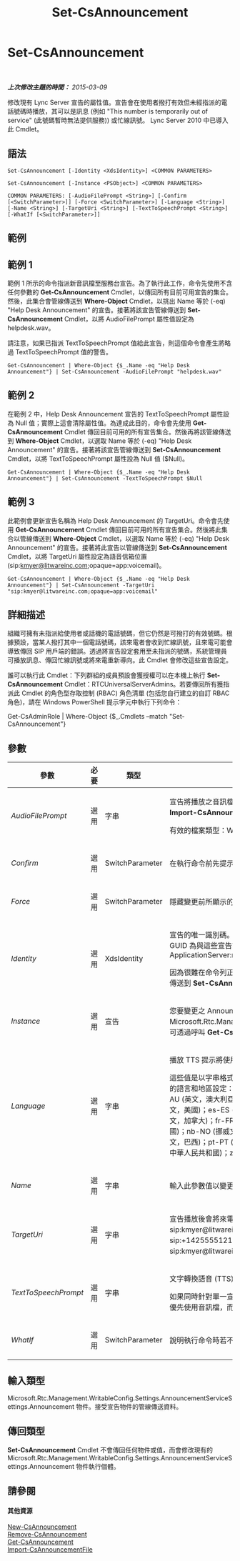 ﻿---
title: Set-CsAnnouncement
TOCTitle: Set-CsAnnouncement
ms:assetid: 286cb990-844e-4b87-bdaf-4a75456d8c60
ms:mtpsurl: https://technet.microsoft.com/zh-tw/library/Gg425752(v=OCS.15)
ms:contentKeyID: 49290393
ms.date: 08/10/2015
mtps_version: v=OCS.15
ms.translationtype: HT
---

# Set-CsAnnouncement

 

_**上次修改主題的時間：** 2015-03-09_

修改現有 Lync Server 宣告的屬性值。宣告會在使用者撥打有效但未經指派的電話號碼時播放，其可以是訊息 (例如 "This number is temporarily out of service" (此號碼暫時無法提供服務)) 或忙線訊號。 Lync Server 2010 中已導入此 Cmdlet。

## 語法

    Set-CsAnnouncement [-Identity <XdsIdentity>] <COMMON PARAMETERS>

    Set-CsAnnouncement [-Instance <PSObject>] <COMMON PARAMETERS>

    COMMON PARAMETERS: [-AudioFilePrompt <String>] [-Confirm [<SwitchParameter>]] [-Force <SwitchParameter>] [-Language <String>] [-Name <String>] [-TargetUri <String>] [-TextToSpeechPrompt <String>] [-WhatIf [<SwitchParameter>]]

## 範例

## 範例 1

範例 1 所示的命令指派新音訊檔至服務台宣告。為了執行此工作，命令先使用不含任何參數的 **Get-CsAnnouncement** Cmdlet，以傳回所有目前可用宣告的集合。然後，此集合會管線傳送到 **Where-Object** Cmdlet，以挑出 Name 等於 (-eq) "Help Desk Announcement" 的宣告。接著將該宣告管線傳送到 **Set-CsAnnouncement** Cmdlet，以將 AudioFilePrompt 屬性值設定為 helpdesk.wav。

請注意，如果已指派 TextToSpeechPrompt 值給此宣告，則這個命令會產生將略過 TextToSpeechPrompt 值的警告。

    Get-CsAnnouncement | Where-Object {$_.Name -eq "Help Desk Announcement"} | Set-CsAnnouncement -AudioFilePrompt "helpdesk.wav"

## 範例 2

在範例 2 中，Help Desk Announcement 宣告的 TextToSpeechPrompt 屬性設為 Null 值；實際上這會清除屬性值。為達成此目的，命令會先使用 **Get-CsAnnouncement** Cmdlet 傳回目前可用的所有宣告集合。然後再將該管線傳送到 **Where-Object** Cmdlet，以選取 Name 等於 (-eq) "Help Desk Announcement" 的宣告。接著將該宣告管線傳送到 **Set-CsAnnouncement** Cmdlet，以將 TextToSpeechPrompt 屬性設為 Null 值 ($Null)。

    Get-CsAnnouncement | Where-Object {$_.Name -eq "Help Desk Announcement"} | Set-CsAnnouncement -TextToSpeechPrompt $Null

## 範例 3

此範例會更新宣告名稱為 Help Desk Announcement 的 TargetUri。命令會先使用 **Get-CsAnnouncement** Cmdlet 傳回目前可用的所有宣告集合。然後將此集合以管線傳送到 **Where-Object** Cmdlet，以選取 Name 等於 (-eq) "Help Desk Announcement" 的宣告。接著將此宣告以管線傳送到 **Set-CsAnnouncement** Cmdlet，以將 TargetUri 屬性設定為語音信箱位置 (sip:kmyer@litwareinc.com;opaque=app:voicemail)。

    Get-CsAnnouncement | Where-Object {$_.Name -eq "Help Desk Announcement"} | Set-CsAnnouncement -TargetUri "sip:kmyer@litwareinc.com;opaque=app:voicemail"

## 詳細描述

組織可擁有未指派給使用者或話機的電話號碼，但它仍然是可撥打的有效號碼。根據預設，當某人撥打其中一個電話號碼，該來電者會收到忙線訊號，且來電可能會導致傳回 SIP 用戶端的錯誤。透過將宣告設定套用至未指派的號碼，系統管理員可播放訊息、傳回忙線訊號或將來電重新導向。此 Cmdlet 會修改這些宣告設定。

誰可以執行此 Cmdlet：下列群組的成員預設會獲授權可以在本機上執行 **Set-CsAnnouncement** Cmdlet：RTCUniversalServerAdmins。若要傳回所有獲指派此 Cmdlet 的角色型存取控制 (RBAC) 角色清單 (包括您自行建立的自訂 RBAC 角色)，請在 Windows PowerShell 提示字元中執行下列命令：

Get-CsAdminRole | Where-Object {$\_.Cmdlets –match "Set-CsAnnouncement"}

## 參數


<table>
<colgroup>
<col style="width: 25%" />
<col style="width: 25%" />
<col style="width: 25%" />
<col style="width: 25%" />
</colgroup>
<thead>
<tr class="header">
<th>參數</th>
<th>必要</th>
<th>類型</th>
<th>說明</th>
</tr>
</thead>
<tbody>
<tr class="odd">
<td><p><em>AudioFilePrompt</em></p></td>
<td><p>選用</p></td>
<td><p>字串</p></td>
<td><p>宣告將播放之音訊檔的名稱。音訊檔會儲存在 檔案存放區 中。若要將音訊檔儲存到 檔案存放區，請使用 <strong>Import-CsAnnouncementFile</strong> Cmdlet。</p>
<p>有效的檔案類型：WAV 和 WMA</p></td>
</tr>
<tr class="even">
<td><p><em>Confirm</em></p></td>
<td><p>選用</p></td>
<td><p>SwitchParameter</p></td>
<td><p>在執行命令前先提示確認。</p></td>
</tr>
<tr class="odd">
<td><p><em>Force</em></p></td>
<td><p>選用</p></td>
<td><p>SwitchParameter</p></td>
<td><p>隱藏變更前所顯示的確認提示。</p></td>
</tr>
<tr class="even">
<td><p><em>Identity</em></p></td>
<td><p>選用</p></td>
<td><p>XdsIdentity</p></td>
<td><p>宣告的唯一識別碼。這個值的格式始終為 &lt;serviceID&gt;/&lt;GUID&gt;，其中 serviceID 為執行宣告服務的識別，GUID 為與這些宣告設定相關聯的全域唯一識別碼。例如：ApplicationServer:redmond.litwareinc.com/bef5fa3b-3c97-4af0-abe7-611deee7616c.</p>
<p>因為很難在命令列正確輸入 GUID，您較可能使用 <strong>Get-CsAnnouncement</strong> Cmdlet 擷取宣告，然後將它們傳送到 <strong>Set-CsAnnouncement</strong> Cmdlet 進行修改(如需詳細資訊，請參閱〈範例〉區段)。</p></td>
</tr>
<tr class="odd">
<td><p><em>Instance</em></p></td>
<td><p>選用</p></td>
<td><p>宣告</p></td>
<td><p>您要變更之 Announcement 物件的參考。這個物件的類型必須是 Microsoft.Rtc.Management.WritableConfig.Settings.AnnouncementServiceSettings.Announcement，可透過呼叫 <strong>Get-CsAnnouncement</strong> Cmdlet 來擷取。</p></td>
</tr>
<tr class="even">
<td><p><em>Language</em></p></td>
<td><p>選用</p></td>
<td><p>字串</p></td>
<td><p>播放 TTS 提示將使用的語言。如果已為 TextToSpeechPrompt 輸入值，則需要此參數。</p>
<p>這些值是以字串格式輸入，代表要使用的語言和地區設定。下列為有效值的清單，並在後面加上以括弧括住的語言和地區設定：ca-ES (卡達隆尼亞文，西班牙)；da-DK (丹麥文，丹麥)；de-DE (德文，德國)；en-AU (英文，澳大利亞)；en-CA (英文，加拿大)；en-GB (英文，英國)；en-IN (英文，印度)；en-US (英文，美國)；es-ES (西班牙文，西班牙)；es-MX (西班牙文，墨西哥)；fi-FI (芬蘭文，芬蘭)；fr-CA (法文，加拿大)；fr-FR (法文，法國)；it-IT (義大利文，義大利)；ja-JP (日文，日本)；ko-KR (韓文，韓國)；nb-NO (挪威文，巴克摩，挪威)；nl-NL (荷蘭文，荷蘭)；pl-PL (波蘭文，波蘭)；pt-BR (葡萄牙文，巴西)；pt-PT (葡萄牙文，葡萄牙)；ru-RU (俄文，俄羅斯)；sv-SE (瑞典文，瑞典)；zh-CN (中文，中華人民共和國)；zh-HK (中文，香港特別行政區)；zh-TW (中文，台灣)</p></td>
</tr>
<tr class="odd">
<td><p><em>Name</em></p></td>
<td><p>選用</p></td>
<td><p>字串</p></td>
<td><p>輸入此參數值以變更宣告的名稱。服務內的名稱必須為唯一。</p></td>
</tr>
<tr class="even">
<td><p><em>TargetUri</em></p></td>
<td><p>選用</p></td>
<td><p>字串</p></td>
<td><p>宣告播放後會將來電者轉接至的 URI。此值必須是 SIP 位址，輸入格式為 sip:後面再接著 SIP 位址。例如 sip:kmyer@litwareinc.com。請注意，SIP 位址也可以是電話號碼或語音信箱，例如 sip:+14255551212@litwareinc.com;user=phone 表示電話號碼，或 sip:kmyer@litwareinc.com;opaque=app:voicemail 表示語音信箱。</p></td>
</tr>
<tr class="odd">
<td><p><em>TextToSpeechPrompt</em></p></td>
<td><p>選用</p></td>
<td><p>字串</p></td>
<td><p>文字轉換語音 (TTS) 提示。這是一個將轉換為音訊並當做宣告播放的字串。</p>
<p>如果同時針對單一宣告指定了 AudioFilePrompt 和 TextToSpeechPrompt，您會收到一個警告，告知您將優先使用音訊檔，而 TTS 提示將會被忽略。</p>
<p></p></td>
</tr>
<tr class="even">
<td><p><em>WhatIf</em></p></td>
<td><p>選用</p></td>
<td><p>SwitchParameter</p></td>
<td><p>說明執行命令時若不實際執行命令的後果。</p></td>
</tr>
</tbody>
</table>


## 輸入類型

Microsoft.Rtc.Management.WritableConfig.Settings.AnnouncementServiceSettings.Announcement 物件。接受宣告物件的管線傳送資料。

## 傳回類型

**Set-CsAnnouncement** Cmdlet 不會傳回任何物件或值，而會修改現有的 Microsoft.Rtc.Management.WritableConfig.Settings.AnnouncementServiceSettings.Announcement 物件執行個體。

## 請參閱

#### 其他資源

[New-CsAnnouncement](new-csannouncement.md)  
[Remove-CsAnnouncement](remove-csannouncement.md)  
[Get-CsAnnouncement](get-csannouncement.md)  
[Import-CsAnnouncementFile](import-csannouncementfile.md)

